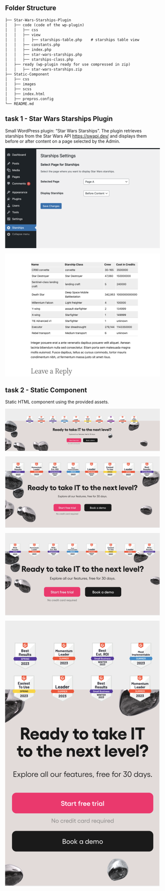 ## Folder Structure
```
├── Star-Wars-Starships-Plugin
│   ├── code (code of the wp-plugin)
│   │   ├── css
│   │   ├── view
│   │   │   ├── starships-table.php    # starships table view
│   │   ├── constants.php
│   │   ├── index.php
│   │   ├── star-wars-starships.php
│   │   ├── starships-class.php
│   ├── ready (wp-plugin ready for use compressed in zip)
│   │   ├── star-wars-starships.zip
├── Static-Component
│   ├── css
│   ├── images
│   ├── scss 
│   ├── index.html
│   ├── prepros.config
└── README.md 
```

## task 1 - Star Wars Starships Plugin

Small WordPress plugin: “Star Wars Starships”. The plugin retrieves starships from the Star Wars API https://swapi.dev/ and displays them before or after content on a page selected by the Admin.

![alt text](https://github.com/avi-aminov/atera/blob/main/priview-images/admin.png?raw=true)

![alt text](https://github.com/avi-aminov/atera/blob/main/priview-images/client.png?raw=true)
## task 2 - Static Component

Static HTML component using the provided assets.

![alt text](https://github.com/avi-aminov/atera/blob/main/priview-images/xl-1920px.png?raw=true)

![alt text](https://github.com/avi-aminov/atera/blob/main/priview-images/large-1024px.png?raw=true)

![alt text](https://github.com/avi-aminov/atera/blob/main/priview-images/medium-768px.png?raw=true)

![alt text](https://github.com/avi-aminov/atera/blob/main/priview-images/small-360px.png?raw=true)